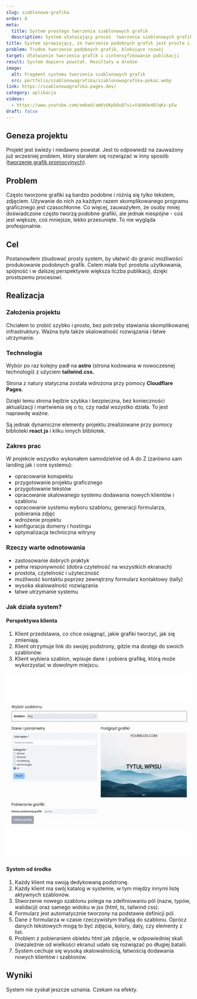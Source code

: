 ```yaml
---
slug: szablonowa-grafika
order: 8
meta:
  title: System prostego tworzenia szablonowych grafik
  description: System ułatwiający proces  tworzenia szablonowych grafik np. na bloga, youtube, social media.
title: System sprawiający, że tworzenie podobnych grafik jest proste i szybkie
problem: Trudne tworzenie podobnych grafik, blokujące rozwój
target: Ułatwienie tworzenia grafik i zintensyfikowanie publikacji
result: System dopiero powstał. Rezultaty w drodze
image:
  alt: Fragment systemu tworzenia szablonowych grafik
  src: portfolio/szablonowagrafika/szablonowagrafika-pokaz.webp
link: https://szablonowagrafika.pages.dev/
category: aplikacja
videos:
  - https://www.youtube.com/embed/amKvUKpbOuQ?si=YaUHUe40JqKs-pFw
draft: false
---
```


## Geneza projektu

Projekt jest świeży i niedawno powstał. Jest to odpowiedź na zauważony już wcześniej problem, który starałem się rozwiązać w inny sposób ([tworzenie grafik promocyjnych](https://www.lukaszmilos.pl/portfolio/system-tworzenia-grafik-promocyjnych/)).

## Problem

Często tworzone grafiki są bardzo podobne i różnią się tylko tekstem, zdjęciem. Używanie do nich za każdym razem skomplikowanego programu graficznego jest czasochłonne. Co więcej, zauważyłem, że osoby mniej doświadczone często tworzą podobne grafiki, ale jednak niespójne - coś jest większe, coś mniejsze, lekko przesunięte. To nie wygląda profesjonalnie.

## Cel

Postanowiłem zbudować prosty system, by ułatwić do granic możliwości produkowanie podobnych grafik. Celem miała być prostota użytkowania, spójność i w dalszej perspektywie większa liczba publikacji, dzięki prostszemu procesowi.

## Realizacja

### Założenia projektu

Chciałem to zrobić szybko i prosto, bez potrzeby stawiania skomplikowanej infrastruktury. Ważna była także skalowalność rozwiązania i łatwe utrzymanie.

### Technologia

Wybór po raz kolejny padł na **astro** (strona kodowana w nowoczesnej technologii) z użyciem **tailwind.css.**

Strona z natury statyczna została wdrożona przy pomocy **Cloudflare Pages**.

Dzięki temu strona będzie szybka i bezpieczna, bez konieczności aktualizacji i martwienia się o to, czy nadal wszystko działa. To jest naprawdę ważne.

Są jednak dynamiczne elementy projektu zrealizowane przy pomocy biblioteki **react.js** i kilku innych blibliotek.

### Zakres prac

W projekcie wszystko wykonałem samodzielnie od A do Z (zarówno sam landing jak i core systemu):

- opracowanie konspektu
- przygotowanie projektu graficznego
- przygotowanie tekstów
- opracowanie skalowanego systemu dodawania nowych klientów i szablonu
- opracowanie systemu wyboru szablonu, generacji formularza, pobierania zdjęć
- wdrożenie projektu
- konfiguracja domeny i hostingu
- optymalizacja techniczna witryny

### Rzeczy warte odnotowania

- zastosowanie dobrych praktyk
- pełna responywność (dobra czytelność na wszystkich ekranach)
- prostota, czytelność i użyteczność
- możliwość kontaktu poprzez zewnętrzny formularz kontaktowy (tally)
- wysoka skalowalność rozwiązania
- łatwe utrzymanie systemu

### Jak działa system?

#### Perspektywa klienta

1. Klient przedstawia, co chce osiągnąć, jakie grafiki tworzyć, jak się zmieniają.
2. Klient otrzymuje link do swojej podstrony, gdzie ma dostęp do swoich szablonów.
3. Klient wybiera szablon, wpisuje dane i pobiera grafikę, którą może wykorzystać w dowolnym miejscu.

![Używanie szablonu](../../assets/images/portfolio/szablonowagrafika/szablonowagrafika-1.webp)

#### System od środka

1. Każdy klient ma swoją dedykowaną podstronę.
2. Każdy klient ma swój katalog w systemie, w tym między innymi listę aktywnych szablonów.
3. Stworzenie nowego szablonu polega na zdefiniowaniu pól (nazw, typów, walidacji) oraz samego widoku w jsx (html, ts, tailwind css).
4. Formularz jest automatycznie tworzony na podstawie definicji pól.
5. Dane z formularza w czasie rzeczywistym trafiają do szablonu. Oprócz danych tekstowych mogą to być zdjęcia, kolory, daty, czy elementy z list.
6. Problem z pobieraniem obiektu html jak zdjęcie, w odpowiedniej skali (niezależnie od wielkości ekranu) udało się rozwiązać po długiej batalii.
7. System cechuje się wysoką skalowalnością, łatwością dodawania nowych klientów i szablonów.

## Wyniki

System nie zyskał jeszcze uznania. Czekam na efekty.
